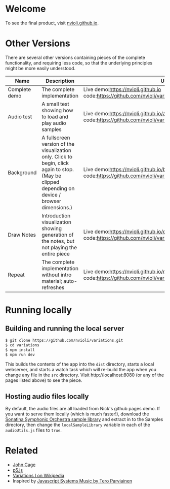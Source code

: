 # Welcome
To see the final product, visit [nvioli.github.io](https://nvioli.github.io).

# Other Versions
There are several other versions containing pieces of the complete functionality, and requiring less code, so that the underlying principles might be more easily understood.

| Name | Description | URLs |
| ---- | ----------- | ---- |
| Complete demo | The complete implementation | Live demo:https://nvioli.github.io <br/> code:https://github.com/nvioli/variations/tree/master/src |
| Audio test | A small test showing how to load and play audio samples | Live demo:https://nvioli.github.io/audiotest.html <br/> code:https://github.com/nvioli/variations/tree/master/src/audiotest |
| Background | A fullscreen version of the visualization only. Click to begin, click again to stop. (May be clipped depending on device / browser dimensions.) | Live demo:https://nvioli.github.io/background.html <br/> code:https://github.com/nvioli/variations/tree/master/src/background/ |
| Draw Notes | Introduction visualization showing generation of the notes, but not playing the entire piece | Live demo:https://nvioli.github.io/drawNotes.html <br/> code:https://github.com/nvioli/variations/tree/master/src/drawNotes/ |
| Repeat | The complete implementation without intro material; auto-refreshes | Live demo:https://nvioli.github.io/repeat.html <br/> code:https://github.com/nvioli/variations/tree/master/src/repeat/ |

# Running locally
## Building and running the local server
```bash
$ git clone https://github.com/nvioli/variations.git
$ cd variations
$ npm install
$ npm run dev
```
This builds the contents of the app into the `dist` directory, starts a local webserver, and starts a watch task which will re-build the app when you change any file in the `src` directory. Visit http://localhost:8080 (or any of the pages listed above) to see the piece.

## Hosting audio files locally
By default, the audio files are all loaded from Nick's github pages demo. If you want to serve them locally (which is much faster!), download the [Sonatina Symphonic Orchestra sample library](http://sso.mattiaswestlund.net/download.html) and extract in to the Samples directory, then change the `localSampleLibrary` variable in each of the `audioUtils.js` files to `true`.

# Related
* [John Cage](http://johncage.org/)
* [p5.js](https://p5js.org/)
* [Variations I on Wikipedia](https://en.wikipedia.org/wiki/Variations_(Cage))
* Inspired by [Javascript Systems Music by Tero Parviainen](http://teropa.info/blog/2016/07/28/javascript-systems-music.html)
